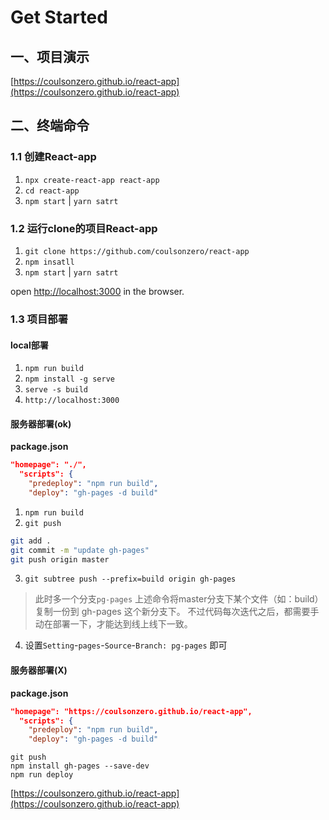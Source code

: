 # Get Started

## 一、项目演示
[https://coulsonzero.github.io/react-app](https://coulsonzero.github.io/react-app)


## 二、终端命令

### 1.1 创建React-app

1. `npx create-react-app react-app`
2. `cd react-app`
3. `npm start`  | `yarn satrt`


### 1.2 运行clone的项目React-app

1. `git clone https://github.com/coulsonzero/react-app`  
2. `npm insatll`
3. `npm start` | `yarn satrt`

open [http://localhost:3000](http://localhost:3000) in the browser.


### 1.3 项目部署

#### local部署
  
1. `npm run build`
2. `npm install -g serve`
3. `serve -s build`
4. `http://localhost:3000`



#### 服务器部署(ok)
**package.json**
```json
"homepage": "./",
  "scripts": {
    "predeploy": "npm run build", 
    "deploy": "gh-pages -d build"
```
  
1. `npm run build`
2. `git push`
```sh
git add .
git commit -m "update gh-pages"
git push origin master
```
3. `git subtree push --prefix=build origin gh-pages`
   
> 此时多一个分支`pg-pages`
> 上述命令将master分支下某个文件（如：build）复制一份到 gh-pages 这个新分支下。
> 不过代码每次迭代之后，都需要手动在部署一下，才能达到线上线下一致。
4. 设置`Setting`-`pages`-`Source`-`Branch: pg-pages` 即可




#### 服务器部署(X)

**package.json**
```json
"homepage": "https://coulsonzero.github.io/react-app",
  "scripts": {
    "predeploy": "npm run build", 
    "deploy": "gh-pages -d build"
```
  
```
git push
npm install gh-pages --save-dev
npm run deploy
```

[https://coulsonzero.github.io/react-app](https://coulsonzero.github.io/react-app)
